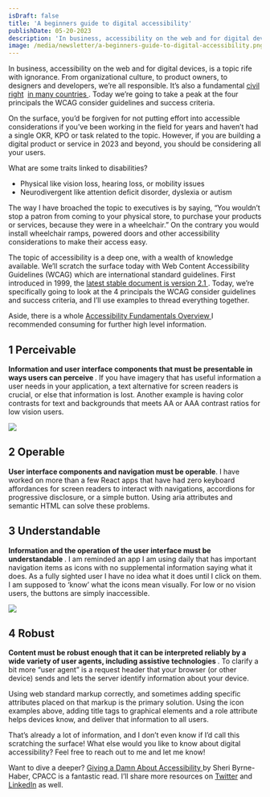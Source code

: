 ```yaml
---
isDraft: false
title: 'A beginners guide to digital accessibility'
publishDate: 05-20-2023
description: 'In business, accessibility on the web and for digital devices, is a topic rife with ignorance. It’s also a fundamental civil rights law in many countries. Today we’re going to take a peak at the four principals the WCAG consider guidelines and success criteria.'
image: /media/newsletter/a-beginners-guide-to-digital-accessibility.png
---
```


<p>
  In business, accessibility on the web and for digital devices, is a topic rife
  with ignorance. From organizational culture, to product owners, to designers
  and developers, we’re all responsible. It’s also a fundamental
  <a href="https://adata.org/learn-about-ada">civil right</a>&nbsp;
  <a href="https://humanrights.gov.au/our-work/employers/disability-discrimination">
    in many
  </a> <a href="https://www.canada.ca/en/employment-social-development/programs/accessible-canada.html">
    countries
  </a>. Today we’re going to take a peak at the four principals the WCAG consider
  guidelines and success criteria.
</p>
<p>
  On the surface, you’d be forgiven for not putting effort into accessible
  considerations if you’ve been working in the field for years and haven’t had a
  single OKR, KPO or task related to the topic. However, if you are building a
  digital product or service in 2023 and beyond, you should be considering all
  your users.
</p>
<p>What are some traits linked to disabilities?</p>
<ul>
  <li>Physical like vision loss, hearing loss, or mobility issues</li>
  <li>Neurodivergent like attention deficit disorder, dyslexia or autism</li>
</ul>
<p>
  The way I have broached the topic to executives is by saying, “You wouldn’t
  stop a patron from coming to your physical store, to purchase your products or
  services, because they were in a wheelchair.” On the contrary you would
  install wheelchair ramps, powered doors and other accessibility considerations
  to make their access easy.
</p>
<p>
  The topic of accessibility is a deep one, with a wealth of knowledge
  available. We’ll scratch the surface today with Web Content Accessibility
  Guidelines (WCAG) which are international standard guidelines. First
  introduced in 1999, the
  <a href="https://www.w3.org/TR/WCAG21/">
    latest stable document is version 2.1
  </a>. Today, we’re specifically going to look at the 4 principals the WCAG consider
  guidelines and success criteria, and I’ll use examples to thread everything together.
</p>
<p>
  Aside, there is a whole
  <a href="https://www.w3.org/WAI/fundamentals/">
    Accessibility Fundamentals Overview
  </a>I recommended consuming for further high level information.
</p>
<h2>1 Perceivable</h2>
<p>
  <strong>
    Information and user interface components that must be presentable in ways
    users can perceive
  </strong>
  . If you have imagery that has useful information a user needs in your application,
  a text alternative for screen readers is crucial, or else that information is lost.
  Another example is having color contrasts for text and backgrounds that meets AA
  or AAA contrast ratios for low vision users.
</p>
  <img src="/media/newsletter/colour-contrast-checker-screenshot.png" />
<h2>2 Operable</h2>
<p>
  <strong>User interface components and navigation must be operable</strong>. I
  have worked on more than a few React apps that have had zero keyboard
  affordances for screen readers to interact with navigations, accordions for
  progressive disclosure, or a simple button. Using aria attributes and semantic
  HTML can solve these problems.
</p>
<h2>3 Understandable</h2>
<p>
  <strong>
    Information and the operation of the user interface must be understandable
  </strong>
  . I am reminded an app I am using daily that has important navigation items as
  icons with no supplemental information saying what it does. As a fully sighted
  user I have no idea what it does until I click on them. I am supposed to ‘know’
  what the icons mean visually. For low or no vision users, the buttons are simply
  inaccessible.
</p>
  <img src="/media/newsletter/inaccessible-icon-buttons.png" />
<h2>4 Robust</h2>
<p>
  <strong>
    Content must be robust enough that it can be interpreted reliably by a wide
    variety of user agents, including assistive technologies
  </strong>
  . To clarify a bit more “user agent” is a request header that your browser (or
  other device) sends and lets the server identify information about your device.
</p>
<p>
  Using web standard markup correctly, and sometimes adding specific attributes
  placed on that markup is the primary solution. Using the icon examples above,
  adding title tags to graphical elements and a role attribute helps devices
  know, and deliver that information to all users.
</p>
<p>
  That’s already a lot of information, and I don’t even know if I’d call this
  scratching the surface! What else would you like to know about digital
  accessibility? Feel free to reach out to me and let me know!
</p>
<p>
  Want to dive a deeper?
  <a href="https://www.accessibility.uxdesign.cc/">
    Giving a Damn About Accessibility
  </a>
  by Sheri Byrne-Haber, CPACC is a fantastic read. I’ll share more resources on
  <a href="https://twitter.com/frankstallone">Twitter</a> and
  <a href="https://www.linkedin.com/in/frankstallone/">LinkedIn</a> as well.
</p>
